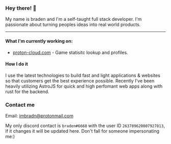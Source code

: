 ###  Hey there! 👋 

My name is braden and I'm a self-taught full stack developer.
I'm passionate about turning peoples ideas into real world products. 
___

#### What I'm currently working on:
* [proton-cloud.com](https://proton-cloud.com/) - Game statisitc lookup and profiles.

#### How I do it
I use the latest technologies to build fast and light applications & websites so that customers get the best experience possible. Recently I've been heavily utilizing AstroJS for quick and high perfomant web apps along with rust for the backend.

### Contact me
Email: imbradn@protonmail.com

My only discord contact is `braden#6668` with the user ID `263789620007927813`, if it changes it will be updated here. Don't fall for someone impersonating me:)

